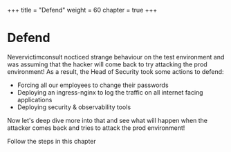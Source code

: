 +++
title = "Defend"
weight = 60
chapter = true
+++

# Defend

Nevervictimconsult nocticed strange behaviour on the test environment and was assuming that the hacker will come back to try attacking the prod environment!
As a result, the Head of Security took some actions to defend:

* Forcing all our employees to change their passwords
* Deploying an ingress-nginx to log the traffic on all internet facing applications
* Deploying security & observability tools

Now let's deep dive more into that and see what will happen when the attacker comes back and tries to attack the prod environment!

Follow the steps in this chapter
